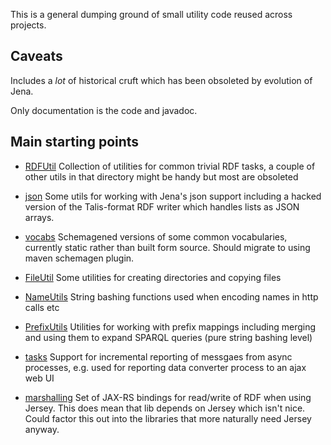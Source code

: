 This is a general dumping ground of small utility code reused across projects. 

## Caveats

Includes a *lot* of historical cruft which has been obsoleted by evolution of Jena.

Only documentation is the code and javadoc.

## Main starting points

   * [RDFUtil](https://github.com/epimorphics/lib/tree/master/src/main/java/com/epimorphics/rdfutil/RDFUtil.java)
Collection of utilities for common trivial RDF tasks, a couple of other utils in that directory might be handy but most are obsoleted

   * [json](https://github.com/epimorphics/lib/tree/master/src/main/java/com/epimorphics/json)
Some utils for working with Jena's json support including a hacked version of the Talis-format RDF writer which handles lists as JSON arrays. 
   
   * [vocabs](https://github.com/epimorphics/lib/tree/master/src/main/java/com/epimorphics/vocabs)
Schemagened versions of some common vocabularies, currently static rather than built form source. Should migrate to using maven schemagen plugin. 

   * [FileUtil](https://github.com/epimorphics/lib/tree/master/src/main/java/com/epimorphics/util/FileUtil.java) 
Some utilities for creating directories and copying files 

   * [NameUtils](https://github.com/epimorphics/lib/tree/master/src/main/java/com/epimorphics/util/NameUtils.java)
String bashing functions used when encoding names in http calls etc

   * [PrefixUtils](https://github.com/epimorphics/lib/tree/master/src/main/java/com/epimorphics/util/PrefixUtils.java)
Utilities for working with prefix mappings including merging and using them to expand SPARQL queries (pure string bashing level)

   * [tasks](https://github.com/epimorphics/lib/tree/master/src/main/java/com/epimorphics/tasks)
Support for incremental reporting of messgaes from async processes, e.g. used for reporting data converter process to an ajax web UI

   * [marshalling](https://github.com/epimorphics/lib/tree/master/src/main/java/com/epimorphics/webapi/marshalling)
Set of JAX-RS bindings for read/write of RDF when using Jersey.  This does mean that lib depends on Jersey which isn't nice. Could factor this out into the libraries that more naturally need Jersey anyway. 
